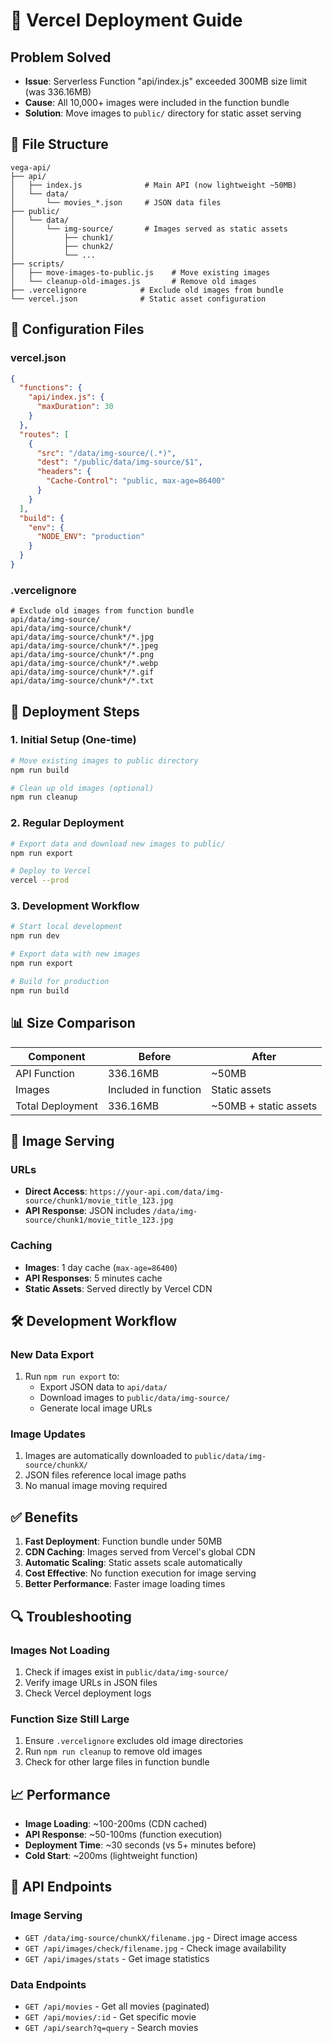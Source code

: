 # 🚀 Vercel Deployment Guide

## Problem Solved
- **Issue**: Serverless Function "api/index.js" exceeded 300MB size limit (was 336.16MB)
- **Cause**: All 10,000+ images were included in the function bundle
- **Solution**: Move images to `public/` directory for static asset serving

## 📁 File Structure
```
vega-api/
├── api/
│   ├── index.js              # Main API (now lightweight ~50MB)
│   └── data/
│       └── movies_*.json     # JSON data files
├── public/
│   └── data/
│       └── img-source/       # Images served as static assets
│           ├── chunk1/
│           ├── chunk2/
│           └── ...
├── scripts/
│   ├── move-images-to-public.js    # Move existing images
│   └── cleanup-old-images.js       # Remove old images
├── .vercelignore            # Exclude old images from bundle
└── vercel.json              # Static asset configuration
```

## 🔧 Configuration Files

### vercel.json
```json
{
  "functions": {
    "api/index.js": {
      "maxDuration": 30
    }
  },
  "routes": [
    {
      "src": "/data/img-source/(.*)",
      "dest": "/public/data/img-source/$1",
      "headers": {
        "Cache-Control": "public, max-age=86400"
      }
    }
  ],
  "build": {
    "env": {
      "NODE_ENV": "production"
    }
  }
}
```

### .vercelignore
```
# Exclude old images from function bundle
api/data/img-source/
api/data/img-source/chunk*/
api/data/img-source/chunk*/*.jpg
api/data/img-source/chunk*/*.jpeg
api/data/img-source/chunk*/*.png
api/data/img-source/chunk*/*.webp
api/data/img-source/chunk*/*.gif
api/data/img-source/chunk*/*.txt
```

## 🚀 Deployment Steps

### 1. Initial Setup (One-time)
```bash
# Move existing images to public directory
npm run build

# Clean up old images (optional)
npm run cleanup
```

### 2. Regular Deployment
```bash
# Export data and download new images to public/
npm run export

# Deploy to Vercel
vercel --prod
```

### 3. Development Workflow
```bash
# Start local development
npm run dev

# Export data with new images
npm run export

# Build for production
npm run build
```

## 📊 Size Comparison

| Component | Before | After |
|-----------|--------|-------|
| API Function | 336.16MB | ~50MB |
| Images | Included in function | Static assets |
| Total Deployment | 336.16MB | ~50MB + static assets |

## 🔄 Image Serving

### URLs
- **Direct Access**: `https://your-api.com/data/img-source/chunk1/movie_title_123.jpg`
- **API Response**: JSON includes `/data/img-source/chunk1/movie_title_123.jpg`

### Caching
- **Images**: 1 day cache (`max-age=86400`)
- **API Responses**: 5 minutes cache
- **Static Assets**: Served directly by Vercel CDN

## 🛠️ Development Workflow

### New Data Export
1. Run `npm run export` to:
   - Export JSON data to `api/data/`
   - Download images to `public/data/img-source/`
   - Generate local image URLs

### Image Updates
1. Images are automatically downloaded to `public/data/img-source/chunkX/`
2. JSON files reference local image paths
3. No manual image moving required

## ✅ Benefits

1. **Fast Deployment**: Function bundle under 50MB
2. **CDN Caching**: Images served from Vercel's global CDN
3. **Automatic Scaling**: Static assets scale automatically
4. **Cost Effective**: No function execution for image serving
5. **Better Performance**: Faster image loading times

## 🔍 Troubleshooting

### Images Not Loading
1. Check if images exist in `public/data/img-source/`
2. Verify image URLs in JSON files
3. Check Vercel deployment logs

### Function Size Still Large
1. Ensure `.vercelignore` excludes old image directories
2. Run `npm run cleanup` to remove old images
3. Check for other large files in function bundle

## 📈 Performance

- **Image Loading**: ~100-200ms (CDN cached)
- **API Response**: ~50-100ms (function execution)
- **Deployment Time**: ~30 seconds (vs 5+ minutes before)
- **Cold Start**: ~200ms (lightweight function)

## 🔄 API Endpoints

### Image Serving
- `GET /data/img-source/chunkX/filename.jpg` - Direct image access
- `GET /api/images/check/filename.jpg` - Check image availability
- `GET /api/images/stats` - Get image statistics

### Data Endpoints
- `GET /api/movies` - Get all movies (paginated)
- `GET /api/movies/:id` - Get specific movie
- `GET /api/search?q=query` - Search movies 